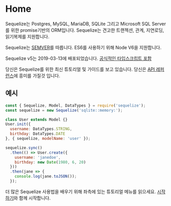 # Home

Sequelize는 Postgres, MySQL, MariaDB, SQLite 그리고 Microsoft SQL Server를 위한 promise기반의 ORM입니다. Sequelize는 견고한 트랜젝션, 관계, 지연로딩, 읽기복제를 지원합니다.

Sequelize는 [SEMVER](https://semver.org/)를 따릅니다. ES6를 사용하기 위해 Node V6을 지원합니다.

Sequelize v5는 2019-03-13에 배포되었습니다. [공식적인 타입스크립트 포함](https://sequelize.org/master/manual/typescript)

당신은 Sequelize를 위한 최신 튜토리얼 및 가이드를 보고 있습니다. 당신은 [API 레퍼런스](https://sequelize.org/master/identifiers)에 흥미를 가질것 입니다.

## 예시 

```js
const { Sequelize, Model, DataTypes } = require('sequelize');
const sequelize = new Sequelize('sqlite::memory:');

class User extends Model {}
User.init({
  username: DataTypes.STRING,
  birthday: DataTypes.DATE
}, { sequelize, modelName: 'user' });

sequelize.sync()
  .then(() => User.create({
    username: 'janedoe',
    birthday: new Date(1980, 6, 20)
  }))
  .then(jane => {
    console.log(jane.toJSON());
  });
```

더 많은 Sequelize 사용법을 배우기 위해 좌측에 있는 튜토리얼 메뉴를 읽으세요. [시작하기](https://sequelize.org/master/manual/getting-started)와 함께 시작합니다.